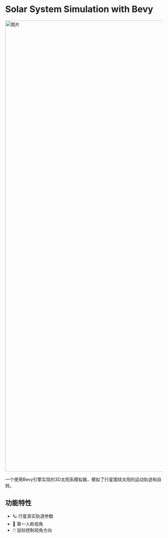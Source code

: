 # Solar System Simulation with Bevy
<img width="2560" height="1440" alt="图片" src="https://github.com/user-attachments/assets/7b689af5-335c-4346-a4ef-a4fe1172659d" />

一个使用Bevy引擎实现的3D太阳系模拟器，模拟了行星围绕太阳的运动轨迹和自转。

## 功能特性
- 🪐 行星真实轨道参数
- 🚀 第一人称视角
- 🖱️ 鼠标控制视角方向
